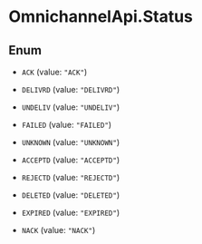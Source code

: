 # OmnichannelApi.Status

## Enum


* `ACK` (value: `"ACK"`)

* `DELIVRD` (value: `"DELIVRD"`)

* `UNDELIV` (value: `"UNDELIV"`)

* `FAILED` (value: `"FAILED"`)

* `UNKNOWN` (value: `"UNKNOWN"`)

* `ACCEPTD` (value: `"ACCEPTD"`)

* `REJECTD` (value: `"REJECTD"`)

* `DELETED` (value: `"DELETED"`)

* `EXPIRED` (value: `"EXPIRED"`)

* `NACK` (value: `"NACK"`)


